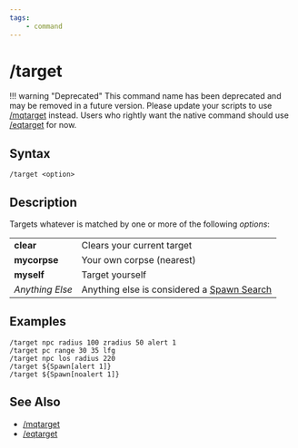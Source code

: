 ```yaml
---
tags:
    - command
---
```

# /target

!!! warning "Deprecated"
    This command name has been deprecated and may be removed in a future version. Please update your scripts to use [/mqtarget](mqtarget.md) instead. Users who rightly want the native command should use [/eqtarget](eqtarget.md) for now.

## Syntax
<!--cmd-syntax-start-->
```eqcommand
/target <option>
```
<!--cmd-syntax-end-->

## Description
<!--cmd-desc-start-->
Targets whatever is matched by one or more of the following _options_:
<!--cmd-desc-end-->
|  |  |
| :--- | :--- |
| **clear** | Clears your current target |
| **mycorpse** | Your own corpse (nearest) |
| **myself** | Target yourself |
| _Anything Else_ | Anything else is considered a [Spawn Search](../../reference/general/spawn-search.md) |

## Examples

```text
/target npc radius 100 zradius 50 alert 1
/target pc range 30 35 lfg
/target npc los radius 220
/target ${Spawn[alert 1]}
/target ${Spawn[noalert 1]}
```
## See Also

- [/mqtarget](mqtarget.md)
- [/eqtarget](eqtarget.md)
